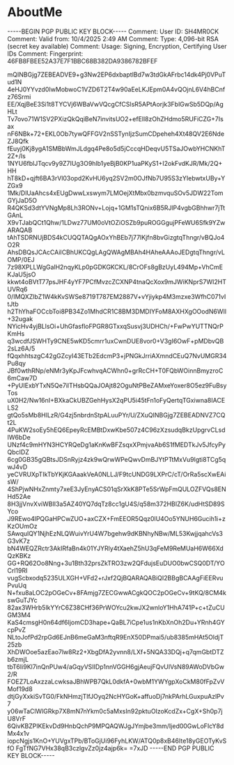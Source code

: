 # AboutMe

-----BEGIN PGP PUBLIC KEY BLOCK-----
Comment: User ID:	SH4MR0CK
Comment: Valid from:	10/4/2025 2:49 AM
Comment: Type:	4,096-bit RSA (secret key available)
Comment: Usage:	Signing, Encryption, Certifying User IDs
Comment: Fingerprint:	46FB8FBEE52A37E7F1BBC68B382DA9386782BFEF


mQINBGjg7ZEBEADVE9+g3Nw2EP6dxbaptlBd7w3tdGkAFrbc14dk4Pj0VPuTud1N
4eHJ0YYvzd0IwMobwoC1VZD6T2T4w90aEeLKJEpm0A4vQOjnL6V4hBCnfz76Srmi
EE/XqjBeE3Si1t8TYCVj6WBaVwVQcgCfCSlsR5APtAorjk3FblGwSb5DQp/AgHLt
Tv7ovo71W1SV2PXizQkQqiBeN7invitsUO2+efEll8zOhZHdmo5RUFiCZG+7Isax
nF6NBk+72+EKL0Ob7tywQFFGV2nSSTynIjzSumCDpeheh4Xt48QV2E6NdeZJ8Qfk
fEuyj0Kj8ygA1SMBbWmJLdgq4Pe8o5d5jCccqHDeqvU5TSaJOwbYHCNKhT2Z+/ls
1NYU6fblJTqcv9y9Z7IUg3O9hlb1yeBjB0KP1uaPKyS1+I2okFvdKJR/Mk/2Q+HH
hT8kD+qjft6BA3rVl03opd2KvHU6yq2SV2m0OJfNb7U95S3zYIebwtxUBy+YZGx9
1Mk/DlUaAhcs4xEUgDwwLxswym7LMOejXtMbx0bzmvquSOv5JDW22TomGYjJaD5O
R4QKSd3dtYVNgMp8Lh3RONv+Lojq+1GM1sTQnix6B5RJlP4vgbGBhhwr7jTtGAnL
X9vTJabQCt1Qhw/1LDwz77UM0oVtOZiOSZb9puROGGgujPFeWU6Sfk9YZwARAQAB
tAhTSDRNUjBDS4kCUQQTAQgAOxYhBEb7j77lKjfn8bvGizgtqThngr/vBQJo4O2R
AhsDBQsJCAcCAiICBhUKCQgLAgQWAgMBAh4HAheAAAoJEDgtqThngr/vLOMP/0EJ
7z98XPLLWgGalH2nqyKLp0pGDKGKCKL/8CrOFs8gBzUyL494Mp+VhCmEKJaU5jsO
kkwt4oBVtT77psJHF4yYF7PCfMvzcZCXNP4tnaQcXox9mJWiKNprS7WI2HTUVRq6
0/IMQXZlbZ1W4kKvSWSe8719T787EM2887V+vYjiykp4M3mzxe3WfhC071vItJtb
h2ThYhaFOCcbToi8PB34Zo1MhdCR1C8BM3DMDIYFoM8AXHXgOOodN6WIl+32ugak
NYicHv4yjBLlsOi+UhGfasfloFPGR8GTxxqSusvj3UDHCh/+FwPwYUTTNQrPKmHs
q3wcdfJSWHTy9CNE5wKD5cmrr1uxCwnDUE8vor0+V3gI6OwF+pMDbvQB2sLz6A/5
fQqxhhtszgC42gGZcyI43ETb2EdcmP3+jPNGkJrriAXmndCEuQ7NvUMGR34Pu8qy
JBf0wthRNp/eNMr3yKpJFcwhvqACWhn0+grRcCH+T0FQbWOinnBmyzroC6mCaw7D
+PyUIExbYTxN5Qe7ilTHsbQQaJOAjt82OguNtPBeZAMxeYoxer8O5ez9FuBsyTos
uX0H2/Nw16nI+BXkaCkUBZGehHysX2qPU5i45tFn1oFyQertqTGxiwna8IACELS2
gtQo5sMb8HlLzR/G4zj5nbrdnStpALuuPYr/U/ZXuQINBGjg7ZEBEADNVZ7CQt2L
4PuKW2soEy5hEQ6EpeyRcEMBtDxwKbe507z4C96zXzsudqBkzUpgrvCLsdIW6bDe
UNzf4c9mHYN3HCYRQeDg1aKnKwBFZsqxXPmjvaAb6S1fMEDTkJv5JfcyPyQbcIDZ
6cg0GB35gQBtsJDSnRyjz4zk9wQrwWPeQwvDmBJYtPTtMxVu9lgti8TCg5qwJ4vD
yeCVRUXpTIkTbYKjKGAaakVeA0NLLJ/F9tcUNDG9LXPrC/cT/OrRa5scXwEAisW/
4ShPjwNHxZnmty7xeE3JyEnyACS01qSrXkK8PTe5SrWpFmQULOZFVQs8ENHd52Ae
8H3jjVnvXviWBII3a5AZ40YQ7dqTz8cc1gU4S/q58m372HBIZ6K/udHtSD89SYco
J9REwo4lPQGaHPCwZUO+axCZX+FmEEOR5Qqz0lU4Oo5YNUH6Gucih1i+zKzOUmOz
SAwqulQY1NjhEzNLQWuivYrU4W7bgehw9dKBNhyNBw/ML53KwjjqahcVs3G3vK7z
bN4WEQZRctr3AkIRfaBn4k01YJYRly4tXaehZ5hU3qFeM9ReMUaH6W66XdQzKBKz
GG+RQ62Oo8Nng+3u1Bth32prsZkTRO3zw2QFdujsEuDUO0bwCSQ0DT/YOCrl19RI
vugScbxodq5235ULXGH+VFd2+rJxf2QjBQARAQABiQI2BBgBCAAgFiEERvuPvuUq
N+fxu8aLOC2pOGeCv+8FAmjg7ZECGwwACgkQOC2pOGeCv+9tKQ/8CM4kswGuTJYc
82ax3WHrb5lkYYrC6Z38CHf36PrWOYcu2kwJX2wnloY1HhA741P+c+tZuCUGM3M4
KaS4cmsgH0n64df6IjomCD3hape+QaBL7iCpe1us1nKbXnOh2Du+YRnh4GYcpPvZ
NLtoJofPd2rpGd6EJnB6meGaM3nftqR9EnX50DPmai5/ub8385mHAt5OldjT25zb
XhDWOoe5azEao7lw8Rz2+XbgDfA2yvnn8/LXf+5NQA33DQj+q7qmGbtDTZb6zmjL
tbT6Ii9Kl7inQnPUw4/aGqyVSIIDp1nnVGGH6gjAeujFQvUIVsN89AWoDVbGw2/R
FOEZ7LoAxzzaLcwksaJBhWPB7QkL0dkfA+0wbM1YWYgpXoCkM80fFpZvVMof19d8
dtjGyXxkiSvTG0/FkNHmzjTlfJOyq2NcHYGoK+affuoDj7nkPArhLGuxpuAzlPv7
y06wTaClWlGRkp7X8mN7nYkm0c5aMxsIn92pktuOIzoKcdZx+CgX+Sh0p7jU8VrF
6QivKBZPlKEkvDd9HnbQchP9MPQAQWJgJYmjbe3mm/Ijed00GwLoFIcY8dMx4x1v
iopcNgjs1KnO+YUVgxTPb/BToGjUi96FyhLKW/ATQ0p8xB46Ite18yGEOTyKvSfO
FgTfNG7VHx38qB3czlgvZz0jz4ajp6k=
=7xJD
-----END PGP PUBLIC KEY BLOCK-----

